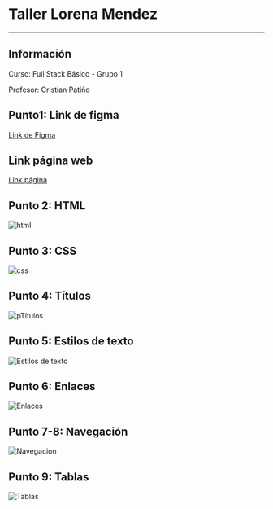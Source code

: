 <h1>Taller Lorena Mendez</h1>
<hr>

<h2>Información</h2>
<p>Curso: Full Stack Básico - Grupo 1<p>
<p>Profesor: Cristian Patiño<p>

<h2>Punto1: Link de figma</h2>
<a href="https://www.figma.com/file/bDwWepBPFpjJ3QLSrHfZrW/Figma-exercise?type=design&node-id=14-105&t=aAVpOWMCNEwqTQv8-0">Link de Figma </a>

<br>

<h2>Link página web</h2>
<a href="https://lorehm18.github.io/Taller-9-full-stack/">Link página</a>

<h2>Punto 2: HTML</h2>
<img src="./public/images/html.png"
alt="html">

<h2>Punto 3: CSS</h2>
<img src="./public/images/css.png"
alt="css">

<h2>Punto 4: Títulos</h2>
<img src="./public/images/punto-4.png"
alt="pTítulos">

<h2>Punto 5: Estilos de texto</h2>
<img src="./public/images/punto-5.png"
alt="Estilos de texto">

<h2>Punto 6: Enlaces</h2>
<img src="./public/images/punto-6.png"
alt="Enlaces">

<h2>Punto 7-8: Navegación</h2>
<img src="./public/images/punto-7-8.png"
alt="Navegacion">

<h2>Punto 9: Tablas</h2>
<img src="./public/images/punto-9.png"
alt="Tablas">

